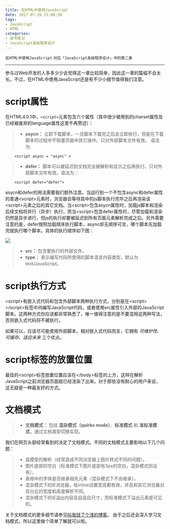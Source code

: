 ```yaml
---
title: 在HTML中使用JavaScript
date: 2017-07-28 15:08:39
tags:
- JavaScript
- HTML
categories:
- 读书笔记
- JavaScript高级程序设计
---
```


``在HTML中使用JavaScript``    ``对应「JavaScript高级程序设计」中的第二章``

<!--more-->

***

参与过Web开发的人多多少少会觉得这一章比较简单，因此这一章的篇幅不会太长。不过，在HTML中使用JavaScript还是有不少小细节值得我们注意。

# script属性

在HTML4.0.1中，``<script>``元素包含六个属性（其中很少被用到的charset属性及已经被废弃的language属性这里不再赘述）：

> * **asycn：** 立即下载脚本，一旦脚本下载完之后会立即执行，但是在下载脚本的过程中不阻塞页面中其它操作。只对外部脚本文件有效。 语法为:
```
    <script async = "async" >
```
> * **defer：** 脚本可以被延迟到文档完全被解析和显示之后再执行。只对外部脚本文件有效。语法为：
```
    <script defer="defer">
```

asycn和defer的用法需要我们额外注意。当运行到一个不包含async和defer属性的普通<script&#62;元素时，浏览器会等待其中的js脚本执行完毕之后再渲染该<script&#62;元素之后的其它文档。当<script&#62;包含asycn属性时，加载js脚本和渲染后续文档将并行（异步）执行，而当<script&#62;包含defer属性时，尽管加载和渲染仍然是异步进行，但js的执行却要被延迟到所有页面元素解析完成之后。另外需要注意的是，defer按照加载顺序执行脚本，async却无顺序可言，哪个脚本先加载完就执行哪个脚本。具体的执行顺序如下图：

![](https://raw.githubusercontent.com/ForestCold/image/master/%E8%AF%BB2-1.jpg)

> * **src：** 包含要执行的外部文件。
> * **type：** 表示编写代码所使用的脚本语言内容类型，默认为 text/JavaScript。

# script执行方式

<script&#62;有嵌入式代码和包含外部脚本两种执行方式，分别是在<script&#62;</script&#62;标签中间编写JavaScript代码，或者使用src属性引入外部的JavaScript脚本。这两种方式你应该都非常熟悉了，唯一值得注意的是不要混用这两种写法，否则嵌入式代码将不被执行。

如果可以，应该尽可能使用外部脚本，相对嵌入式代码而言，它拥有 *可维护性*、*可缓存*、*适应未来* 三个优点。

# script标签的放置位置

最佳的<script&#62;标签放置位置应该在</body&#62;标签的上方，这样在解析JavaScript之前浏览器页面就已经渲染了出来。对于那些没有耐心的用户来说，这无疑是一种最友好的方式。

# 文档模式

> * **文档模式：** 包括 **混杂模式（quirks mode）**、**标准模式** 和 **准标准模式**，通过文档类型切换实现。

我们在网页头部经常看到的<!DOCTYPE html>决定了文档模式。不同的文档模式主要影响以下几个问题：


> * 盒模型的解析（经常造成不同浏览器上图片样式不同的问题）。
> * 图片底部的空白（标准模式下图片底部有3px的空白，混杂模式则没有）。
> * 表格中的字体是否继承祖先元素（混杂模式下不会继承）。
> * 混杂模式下的IE浏览器，给inline设置宽高都有效，并且和其它浏览器对百分比的宽度和高度解析不同。
> * 混杂模式下的IE溢出内容会自适应尺寸，而标准模式下溢出元素是可见的。

关于文档模式的更多细节请参见[叫我钱了个浅的博客](http://www.cnblogs.com/qianlegeqian/p/4067635.html)。
由于之后还会深入学习文档模式，所以这里做个简单了解就可以啦。
